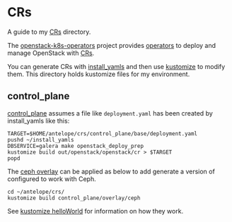 # CRs

A guide to my [CRs](../crs) directory.

The [openstack-k8s-operators](https://github.com/openstack-k8s-operators)
project provides
[operators](https://www.redhat.com/en/topics/containers/what-is-a-kubernetes-operator)
to deploy and manage OpenStack with
[CRs](https://kubernetes.io/docs/concepts/extend-kubernetes/api-extension/custom-resources).

You can generate CRs with 
[install_yamls](https://github.com/openstack-k8s-operators/install_yamls)
and then use [kustomize](https://kustomize.io) to modify them. This
directory holds kustomize files for my environment.

## control_plane

[control_plane](control_plane) assumes a file like `deployment.yaml`
has been created by install_yamls like this:
```
TARGET=$HOME/antelope/crs/control_plane/base/deployment.yaml
pushd ~/install_yamls
DBSERVICE=galera make openstack_deploy_prep
kustomize build out/openstack/openstack/cr > $TARGET
popd
```
The [ceph overlay](control_plane/overlay/ceph/) can be applied as below
to add generate a version of configured to work with Ceph.

```
cd ~/antelope/crs/
kustomize build control_plane/overlay/ceph
```

See
[kustomize helloWorld](https://github.com/kubernetes-sigs/kustomize/tree/master/examples/helloWorld)
for information on how they work.
